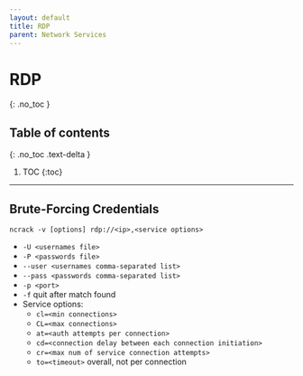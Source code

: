 ```yaml
---
layout: default
title: RDP
parent: Network Services
---
```


# RDP
{: .no_toc }

## Table of contents
{: .no_toc .text-delta }

1. TOC
{:toc}

---

## Brute-Forcing Credentials
```shell
ncrack -v [options] rdp://<ip>,<service options>
```
- `-U <usernames file>`
- `-P <passwords file>`
- `--user <usernames comma-separated list>`
- `--pass <passwords comma-separated list>`
- `-p <port>`
- `-f` quit after match found
- Service options:
    - `cl=<min connections>`
    - `CL=<max connections>`
    - `at=<auth attempts per connection>`
    - `cd=<connection delay between each connection initiation>`
    - `cr=<max num of service connection attempts>`
    - `to=<timeout>` overall, not per connection